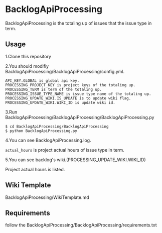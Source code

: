 # BacklogApiProcessing

BacklogApiProcessing is the totaling up of issues that the issue type in term.

## Usage

1.Clone this repository

2.You should modifiy BacklogApiProcessing/BacklogApiProcessing/config.yml.

```
API_KEY.GLOBAL is global api key.
PROCESSING_PROJECT_KEY is project keys of the totaling up.
PROCESSING_TERM is term of the totaling up.
PROCESSING_ISSUE_TYPE_NAME is issue type name of the totaling up.
PROCESSING_UPDATE_WIKI.IS_UPDATE is to update wiki flag.
PROCESSING_UPDATE_WIKI.WIKI_ID is update wiki id.
```


3.Run BacklogApiProcessing/BacklogApiProcessing/BacklogApiProcessing.py

```
$ cd BacklogApiProcessing/BacklogApiProcessing
$ python BacklogApiProcessing.py
```

4.You can see BacklogApiProcessing.log.

```actual_hours``` is project actual hours of issue type in term.

5.You can see backlog's wiki.(PROCESSING_UPDATE_WIKI.WIKI_ID)

Project actual hours is listed.

## Wiki Template

BacklogApiProcessing/WikiTemplate.md


## Requirements

follow the BacklogApiProcessing/BacklogApiProcessing/requirements.txt

